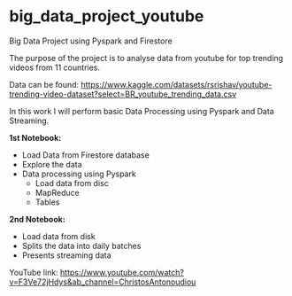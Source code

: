# big_data_project_youtube
Big Data Project using Pyspark and Firestore

The purpose of the project is to analyse data from youtube for top trending videos from 11 countries.

Data can be found: <https://www.kaggle.com/datasets/rsrishav/youtube-trending-video-dataset?select=BR_youtube_trending_data.csv>

In this work I will perform basic Data Processing using Pyspark and Data Streaming. 

**1st Notebook:**
 - Load Data from Firestore database
 - Explore the data
 - Data processing using Pyspark
    * Load data from disc
    * MapReduce
    * Tables

**2nd Notebook:**
  - Load data from disk
  - Splits the data into daily batches
  - Presents streaming data
  
YouTube link: <https://www.youtube.com/watch?v=F3Ve72jHdys&ab_channel=ChristosAntonoudiou>
